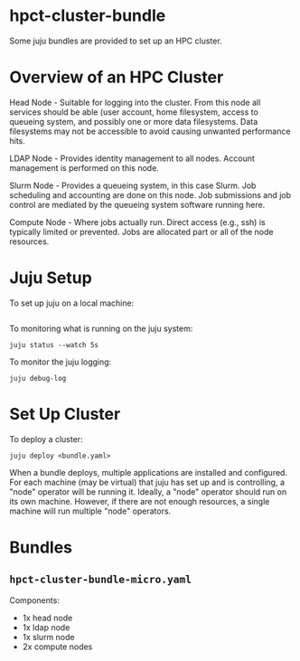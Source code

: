# hpct-cluster-bundle

Some juju bundles are provided to set up an HPC cluster.

# Overview of an HPC Cluster

Head Node - Suitable for logging into the cluster. From this node
all services should be able (user account, home filesystem, access
to queueing system, and possibly one or more data filesystems. Data
filesystems may not be accessible to avoid causing unwanted
performance hits.

LDAP Node - Provides identity management to all nodes. Account
management is performed on this node.

Slurm Node - Provides a queueing system, in this case Slurm.
Job scheduling and accounting are done on this node. Job
submissions and job control are mediated by the queueing
system software running here.

Compute Node - Where jobs actually run. Direct access
(e.g., ssh) is typically limited or prevented. Jobs are
allocated part or all of the node resources.

# Juju Setup

To set up juju on a local machine:

```
```

To monitoring what is running on the juju system:

```
juju status --watch 5s
```

To monitor the juju logging:

```
juju debug-log
```

# Set Up Cluster

To deploy a cluster:

```
juju deploy <bundle.yaml>
```

When a bundle deploys, multiple applications are installed and configured.
For each machine (may be virtual) that juju has set up and is controlling,
a "node" operator will be running it. Ideally, a "node" operator should
run on its own machine. However, if there are not enough resources, a
single machine will run multiple "node" operators.

# Bundles

## `hpct-cluster-bundle-micro.yaml`

Components:

* 1x head node
* 1x ldap node
* 1x slurm node
* 2x compute nodes

